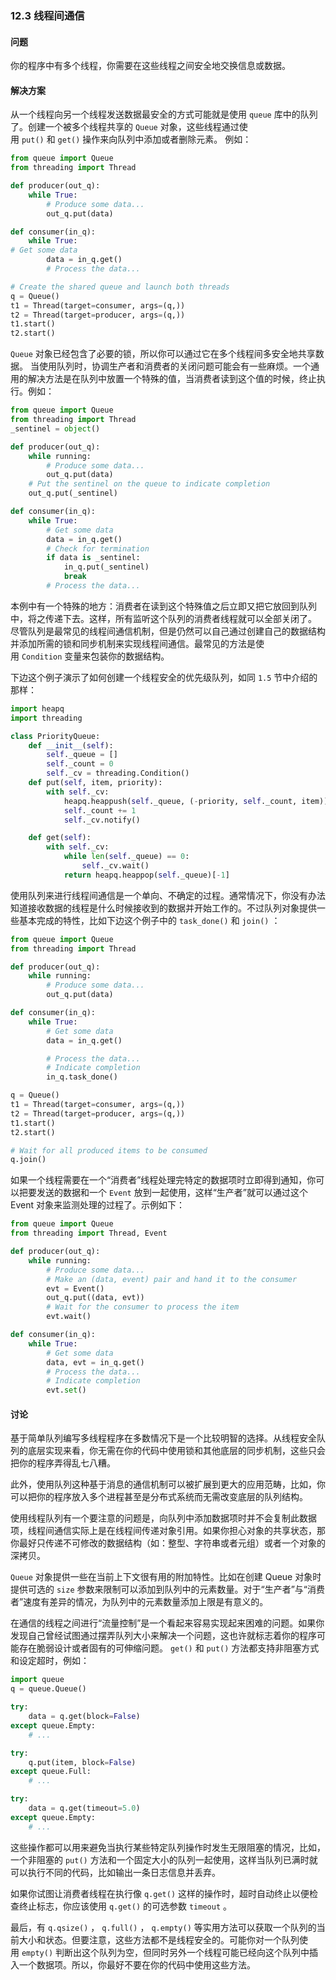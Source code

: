 ### 12.3 线程间通信

#### 问题

你的程序中有多个线程，你需要在这些线程之间安全地交换信息或数据。

#### 解决方案

从一个线程向另一个线程发送数据最安全的方式可能就是使用 `queue` 库中的队列了。创建一个被多个线程共享的 `Queue` 对象，这些线程通过使用 `put()` 和 `get()` 操作来向队列中添加或者删除元素。 例如：

```python
from queue import Queue
from threading import Thread

def producer(out_q):
    while True:
        # Produce some data...
        out_q.put(data)

def consumer(in_q):
    while True:
# Get some data
        data = in_q.get()
        # Process the data...

# Create the shared queue and launch both threads
q = Queue()
t1 = Thread(target=consumer, args=(q,))
t2 = Thread(target=producer, args=(q,))
t1.start()
t2.start()
```

`Queue` 对象已经包含了必要的锁，所以你可以通过它在多个线程间多安全地共享数据。 当使用队列时，协调生产者和消费者的关闭问题可能会有一些麻烦。一个通用的解决方法是在队列中放置一个特殊的值，当消费者读到这个值的时候，终止执行。例如：

```python
from queue import Queue
from threading import Thread
_sentinel = object()

def producer(out_q):
    while running:
        # Produce some data...
        out_q.put(data)
    # Put the sentinel on the queue to indicate completion
    out_q.put(_sentinel)

def consumer(in_q):
    while True:
        # Get some data
        data = in_q.get()
        # Check for termination
        if data is _sentinel:
            in_q.put(_sentinel)
            break
        # Process the data...
```

本例中有一个特殊的地方：消费者在读到这个特殊值之后立即又把它放回到队列中，将之传递下去。这样，所有监听这个队列的消费者线程就可以全部关闭了。 尽管队列是最常见的线程间通信机制，但是仍然可以自己通过创建自己的数据结构并添加所需的锁和同步机制来实现线程间通信。最常见的方法是使用 `Condition` 变量来包装你的数据结构。

下边这个例子演示了如何创建一个线程安全的优先级队列，如同 `1.5` 节中介绍的那样：

```python
import heapq
import threading

class PriorityQueue:
    def __init__(self):
        self._queue = []
        self._count = 0
        self._cv = threading.Condition()
    def put(self, item, priority):
        with self._cv:
            heapq.heappush(self._queue, (-priority, self._count, item))
            self._count += 1
            self._cv.notify()

    def get(self):
        with self._cv:
            while len(self._queue) == 0:
                self._cv.wait()
            return heapq.heappop(self._queue)[-1]
```

使用队列来进行线程间通信是一个单向、不确定的过程。通常情况下，你没有办法知道接收数据的线程是什么时候接收到的数据并开始工作的。不过队列对象提供一些基本完成的特性，比如下边这个例子中的 `task_done()` 和 `join()` ：

```python
from queue import Queue
from threading import Thread

def producer(out_q):
    while running:
        # Produce some data...
        out_q.put(data)

def consumer(in_q):
    while True:
        # Get some data
        data = in_q.get()

        # Process the data...
        # Indicate completion
        in_q.task_done()

q = Queue()
t1 = Thread(target=consumer, args=(q,))
t2 = Thread(target=producer, args=(q,))
t1.start()
t2.start()

# Wait for all produced items to be consumed
q.join()
```

如果一个线程需要在一个“消费者”线程处理完特定的数据项时立即得到通知，你可以把要发送的数据和一个 `Event` 放到一起使用，这样“生产者”就可以通过这个 Event 对象来监测处理的过程了。示例如下：

```python
from queue import Queue
from threading import Thread, Event

def producer(out_q):
    while running:
        # Produce some data...
        # Make an (data, event) pair and hand it to the consumer
        evt = Event()
        out_q.put((data, evt))
        # Wait for the consumer to process the item
        evt.wait()

def consumer(in_q):
    while True:
        # Get some data
        data, evt = in_q.get()
        # Process the data...
        # Indicate completion
        evt.set()
```

#### 讨论

基于简单队列编写多线程程序在多数情况下是一个比较明智的选择。从线程安全队列的底层实现来看，你无需在你的代码中使用锁和其他底层的同步机制，这些只会把你的程序弄得乱七八糟。

此外，使用队列这种基于消息的通信机制可以被扩展到更大的应用范畴，比如，你可以把你的程序放入多个进程甚至是分布式系统而无需改变底层的队列结构。 

使用线程队列有一个要注意的问题是，向队列中添加数据项时并不会复制此数据项，线程间通信实际上是在线程间传递对象引用。如果你担心对象的共享状态，那你最好只传递不可修改的数据结构（如：整型、字符串或者元组）或者一个对象的深拷贝。

`Queue` 对象提供一些在当前上下文很有用的附加特性。比如在创建 Queue 对象时提供可选的 `size` 参数来限制可以添加到队列中的元素数量。对于“生产者”与“消费者”速度有差异的情况，为队列中的元素数量添加上限是有意义的。

在通信的线程之间进行“流量控制”是一个看起来容易实现起来困难的问题。如果你发现自己曾经试图通过摆弄队列大小来解决一个问题，这也许就标志着你的程序可能存在脆弱设计或者固有的可伸缩问题。 `get()` 和 `put()` 方法都支持非阻塞方式和设定超时，例如：

```python
import queue
q = queue.Queue()

try:
    data = q.get(block=False)
except queue.Empty:
    # ...

try:
    q.put(item, block=False)
except queue.Full:
    # ...

try:
    data = q.get(timeout=5.0)
except queue.Empty:
    # ...
```

这些操作都可以用来避免当执行某些特定队列操作时发生无限阻塞的情况，比如，一个非阻塞的 `put()` 方法和一个固定大小的队列一起使用，这样当队列已满时就可以执行不同的代码，比如输出一条日志信息并丢弃。

如果你试图让消费者线程在执行像 `q.get()` 这样的操作时，超时自动终止以便检查终止标志，你应该使用 `q.get()` 的可选参数 `timeout` 。

最后，有 `q.qsize()` ， `q.full()` ， `q.empty()` 等实用方法可以获取一个队列的当前大小和状态。但要注意，这些方法都不是线程安全的。可能你对一个队列使用 `empty()` 判断出这个队列为空，但同时另外一个线程可能已经向这个队列中插入一个数据项。所以，你最好不要在你的代码中使用这些方法。

